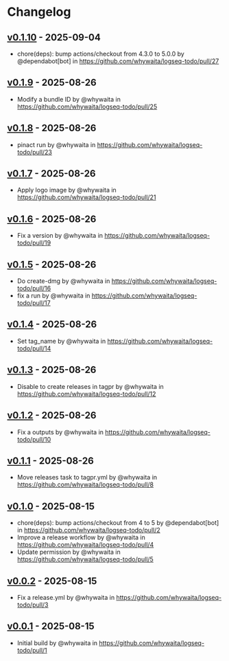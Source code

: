 # Changelog

## [v0.1.10](https://github.com/whywaita/logseq-todo/compare/v0.1.9...v0.1.10) - 2025-09-04
- chore(deps): bump actions/checkout from 4.3.0 to 5.0.0 by @dependabot[bot] in https://github.com/whywaita/logseq-todo/pull/27

## [v0.1.9](https://github.com/whywaita/logseq-todo/compare/v0.1.8...v0.1.9) - 2025-08-26
- Modify a bundle ID by @whywaita in https://github.com/whywaita/logseq-todo/pull/25

## [v0.1.8](https://github.com/whywaita/logseq-todo/compare/v0.1.7...v0.1.8) - 2025-08-26
- pinact run by @whywaita in https://github.com/whywaita/logseq-todo/pull/23

## [v0.1.7](https://github.com/whywaita/logseq-todo/compare/v0.1.6...v0.1.7) - 2025-08-26
- Apply logo image by @whywaita in https://github.com/whywaita/logseq-todo/pull/21

## [v0.1.6](https://github.com/whywaita/logseq-todo/compare/v0.1.5...v0.1.6) - 2025-08-26
- Fix a version by @whywaita in https://github.com/whywaita/logseq-todo/pull/19

## [v0.1.5](https://github.com/whywaita/logseq-todo/compare/v0.1.4...v0.1.5) - 2025-08-26
- Do create-dmg by @whywaita in https://github.com/whywaita/logseq-todo/pull/16
- fix a run by @whywaita in https://github.com/whywaita/logseq-todo/pull/17

## [v0.1.4](https://github.com/whywaita/logseq-todo/compare/v0.1.3...v0.1.4) - 2025-08-26
- Set tag_name by @whywaita in https://github.com/whywaita/logseq-todo/pull/14

## [v0.1.3](https://github.com/whywaita/logseq-todo/compare/v0.1.2...v0.1.3) - 2025-08-26
- Disable to create releases in tagpr by @whywaita in https://github.com/whywaita/logseq-todo/pull/12

## [v0.1.2](https://github.com/whywaita/logseq-todo/compare/v0.1.1...v0.1.2) - 2025-08-26
- Fix a outputs by @whywaita in https://github.com/whywaita/logseq-todo/pull/10

## [v0.1.1](https://github.com/whywaita/logseq-todo/compare/v0.1.0...v0.1.1) - 2025-08-26
- Move releases task to tagpr.yml by @whywaita in https://github.com/whywaita/logseq-todo/pull/8

## [v0.1.0](https://github.com/whywaita/logseq-todo/compare/v0.0.2...v0.1.0) - 2025-08-15
- chore(deps): bump actions/checkout from 4 to 5 by @dependabot[bot] in https://github.com/whywaita/logseq-todo/pull/2
- Improve a release workflow by @whywaita in https://github.com/whywaita/logseq-todo/pull/4
- Update permission by @whywaita in https://github.com/whywaita/logseq-todo/pull/5

## [v0.0.2](https://github.com/whywaita/logseq-todo/compare/v0.0.1...v0.0.2) - 2025-08-15
- Fix a release.yml by @whywaita in https://github.com/whywaita/logseq-todo/pull/3

## [v0.0.1](https://github.com/whywaita/logseq-todo/commits/v0.0.1) - 2025-08-15
- Initial build by @whywaita in https://github.com/whywaita/logseq-todo/pull/1
